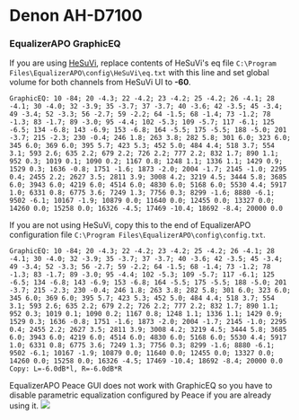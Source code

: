 # Denon AH-D7100
### EqualizerAPO GraphicEQ
If you are using [HeSuVi](https://sourceforge.net/projects/hesuvi/), replace contents of HeSuVi's eq file `C:\Program Files\EqualizerAPO\config\HeSuVi\eq.txt` with this line and set global volume for both channels from HeSuVi UI to **-60**.
```
GraphicEQ: 10 -84; 20 -4.3; 22 -4.2; 23 -4.2; 25 -4.2; 26 -4.1; 28 -4.1; 30 -4.0; 32 -3.9; 35 -3.7; 37 -3.7; 40 -3.6; 42 -3.5; 45 -3.4; 49 -3.4; 52 -3.3; 56 -2.7; 59 -2.2; 64 -1.5; 68 -1.4; 73 -1.2; 78 -1.3; 83 -1.7; 89 -3.0; 95 -4.4; 102 -5.3; 109 -5.7; 117 -6.1; 125 -6.5; 134 -6.8; 143 -6.9; 153 -6.8; 164 -5.5; 175 -5.5; 188 -5.0; 201 -3.7; 215 -2.3; 230 -0.4; 246 1.8; 263 3.8; 282 5.8; 301 6.0; 323 6.0; 345 6.0; 369 6.0; 395 5.7; 423 5.3; 452 5.0; 484 4.4; 518 3.7; 554 3.1; 593 2.6; 635 2.2; 679 2.2; 726 2.2; 777 2.2; 832 1.7; 890 1.1; 952 0.3; 1019 0.1; 1090 0.2; 1167 0.8; 1248 1.1; 1336 1.1; 1429 0.9; 1529 0.3; 1636 -0.8; 1751 -1.6; 1873 -2.0; 2004 -1.7; 2145 -1.0; 2295 0.4; 2455 2.2; 2627 3.5; 2811 3.9; 3008 4.2; 3219 4.5; 3444 5.8; 3685 6.0; 3943 6.0; 4219 6.0; 4514 6.0; 4830 6.0; 5168 6.0; 5530 4.4; 5917 1.0; 6331 0.8; 6775 3.6; 7249 1.3; 7756 0.3; 8299 -1.6; 8880 -6.1; 9502 -6.1; 10167 -1.9; 10879 0.0; 11640 0.0; 12455 0.0; 13327 0.0; 14260 0.0; 15258 0.0; 16326 -4.5; 17469 -10.4; 18692 -8.4; 20000 0.0
```
If you are not using HeSuVi, copy this to the end of EqualizerAPO configuration file `C:\Program Files\EqualizerAPO\config\config.txt`.
```
GraphicEQ: 10 -84; 20 -4.3; 22 -4.2; 23 -4.2; 25 -4.2; 26 -4.1; 28 -4.1; 30 -4.0; 32 -3.9; 35 -3.7; 37 -3.7; 40 -3.6; 42 -3.5; 45 -3.4; 49 -3.4; 52 -3.3; 56 -2.7; 59 -2.2; 64 -1.5; 68 -1.4; 73 -1.2; 78 -1.3; 83 -1.7; 89 -3.0; 95 -4.4; 102 -5.3; 109 -5.7; 117 -6.1; 125 -6.5; 134 -6.8; 143 -6.9; 153 -6.8; 164 -5.5; 175 -5.5; 188 -5.0; 201 -3.7; 215 -2.3; 230 -0.4; 246 1.8; 263 3.8; 282 5.8; 301 6.0; 323 6.0; 345 6.0; 369 6.0; 395 5.7; 423 5.3; 452 5.0; 484 4.4; 518 3.7; 554 3.1; 593 2.6; 635 2.2; 679 2.2; 726 2.2; 777 2.2; 832 1.7; 890 1.1; 952 0.3; 1019 0.1; 1090 0.2; 1167 0.8; 1248 1.1; 1336 1.1; 1429 0.9; 1529 0.3; 1636 -0.8; 1751 -1.6; 1873 -2.0; 2004 -1.7; 2145 -1.0; 2295 0.4; 2455 2.2; 2627 3.5; 2811 3.9; 3008 4.2; 3219 4.5; 3444 5.8; 3685 6.0; 3943 6.0; 4219 6.0; 4514 6.0; 4830 6.0; 5168 6.0; 5530 4.4; 5917 1.0; 6331 0.8; 6775 3.6; 7249 1.3; 7756 0.3; 8299 -1.6; 8880 -6.1; 9502 -6.1; 10167 -1.9; 10879 0.0; 11640 0.0; 12455 0.0; 13327 0.0; 14260 0.0; 15258 0.0; 16326 -4.5; 17469 -10.4; 18692 -8.4; 20000 0.0
Copy: L=-6.0dB*l, R=-6.0dB*R
```
EqualizerAPO Peace GUI does not work with GraphicEQ so you have to disable parametric equalization configured by Peace if you are already using it.
![](https://raw.githubusercontent.com/jaakkopasanen/AutoEq/master/results/Sonoma%20Model%20One/headphoncecom/onear/Denon%20AH-D7100/Denon%20AH-D7100.png)
